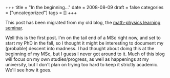 +++
title = "In the beginning..."
date = 2008-08-09
draft = false
categories = ["uncategorized"]
tags = []
+++

This post has been migrated from my old blog, the [math-physics learning seminar](https://mathphysseminar.blogspot.com/).


Well this is the first post. I'm on the tail end of a MSc right now, and set to start my PhD in the fall, so I thought it might be interesting to document my (probable) descent into madness. I had thought about doing this at the beginning of my MSc, but I guess I never got around to it. Much of this blog will focus on my own studies/progress, as well as happenings at my university, but I don't plan on trying too hard to keep it strictly academic. We'll see how it goes.